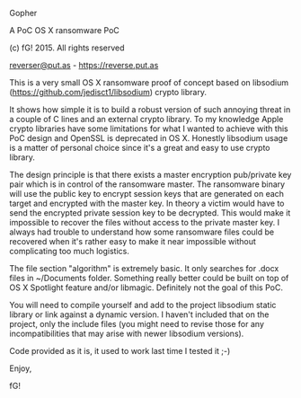 Gopher

A PoC OS X ransomware PoC

(c) fG! 2015. All rights reserved

reverser@put.as - https://reverse.put.as

This is a very small OS X ransomware proof of concept based on libsodium (https://github.com/jedisct1/libsodium) crypto library.

It shows how simple it is to build a robust version of such annoying threat in a couple of C lines and an external crypto library. To my knowledge Apple crypto libraries have some limitations for what I wanted to achieve with this PoC design and OpenSSL is deprecated in OS X. Honestly libsodium usage is a matter of personal choice since it's a great and easy to use crypto library.

The design principle is that there exists a master encryption pub/private key pair which is in control of the ransomware master. The ransomware binary will use the public key to encrypt session keys that are generated on each target and encrypted with the master key. In theory a victim would have to send the encrypted private session key to be decrypted. This would make it impossible to recover the files without access to the private master key. I always had trouble to understand how some ransomware files could be recovered when it's rather easy to make it near impossible without complicating too much logistics.

The file section "algorithm" is extremely basic. It only searches for .docx files in ~/Documents folder. Something really better could be built on top of OS X Spotlight feature and/or libmagic. Definitely not the goal of this PoC.

You will need to compile yourself and add to the project libsodium static library or link against a dynamic version. I haven't included that on the project, only the include files (you might need to revise those for any incompatibilities that may arise with newer libsodium versions).

Code provided as it is, it used to work last time I tested it ;-)

Enjoy,

fG!
